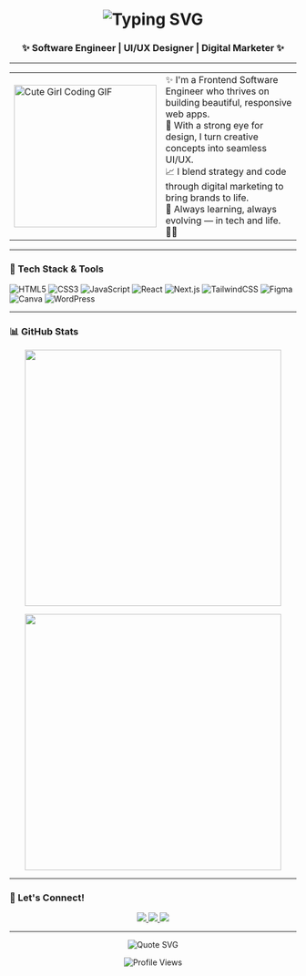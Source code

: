 <h1 align="center">
  <img src="https://readme-typing-svg.demolab.com?font=Pacifico&pause=1000&color=FF69B4&center=true&vCenter=true&multiline=true&width=435&lines=Hello%2C+I'm+Minayo+%F0%9F%92%96" alt="Typing SVG" />
</h1>
<h3 align="center">✨ Software Engineer | UI/UX Designer | Digital Marketer ✨</h3>

---

<table align="center">
  <tr>
    <td>
      <img src="https://media.giphy.com/media/L1R1tvI9svkIWwpVYr/giphy.gif" width="250" alt="Cute Girl Coding GIF"/>
    </td>   
    <td>
      ✨ I'm a Frontend Software Engineer who thrives on building beautiful, responsive web apps.<br/>
      🎨 With a strong eye for design, I turn creative concepts into seamless UI/UX.<br/>
      📈 I blend strategy and code through digital marketing to bring brands to life.<br/>
      🌸 Always learning, always evolving — in tech and life. 💅🏾
    </td>
  </tr>
</table>

---

### 💼 Tech Stack & Tools
![HTML5](https://img.shields.io/badge/HTML5-E34F26?style=flat-square&logo=html5&logoColor=white)
![CSS3](https://img.shields.io/badge/CSS3-1572B6?style=flat-square&logo=css3&logoColor=white)
![JavaScript](https://img.shields.io/badge/JavaScript-F7DF1E?style=flat-square&logo=javascript&logoColor=black)
![React](https://img.shields.io/badge/React-20232A?style=flat-square&logo=react&logoColor=61DAFB)
![Next.js](https://img.shields.io/badge/Next.js-000000?style=flat-square&logo=nextdotjs&logoColor=white)
![TailwindCSS](https://img.shields.io/badge/Tailwind_CSS-38B2AC?style=flat-square&logo=tailwind-css&logoColor=white)
![Figma](https://img.shields.io/badge/Figma-F24E1E?style=flat-square&logo=figma&logoColor=white)
![Canva](https://img.shields.io/badge/Canva-00C4CC?style=flat-square&logo=canva&logoColor=white)
![WordPress](https://img.shields.io/badge/WordPress-21759B?style=flat-square&logo=wordpress&logoColor=white)

---

### 📊 GitHub Stats
<p align="center">
  <img src="https://github-readme-stats.vercel.app/api?username=MinayoMelanie&show_icons=true&theme=radical" width="450"/>
</p>
<p align="center">
  <img src="https://github-readme-streak-stats.herokuapp.com?user=MinayoMelanie&theme=radical" width="450"/>
</p>

---

### 🔗 Let's Connect!
<p align="center">
  <a href="https://www.linkedin.com/in/minayo-melane-6ab167298/" target="_blank">
    <img src="https://img.shields.io/badge/LinkedIn-blue?style=for-the-badge&logo=linkedin&logoColor=white" />
  </a>
  <a href="mailto:minayomelanie@gmail.com">
    <img src="https://img.shields.io/badge/Email-D14836?style=for-the-badge&logo=gmail&logoColor=white" />
  </a>
  <a href="https://github.com/MinayoMelanie" target="_blank">
    <img src="https://img.shields.io/badge/GitHub-100000?style=for-the-badge&logo=github&logoColor=white" />
  </a>
</p>

---

<p align="center">
  <img src="https://readme-typing-svg.demolab.com?font=Pacifico&pause=1000&color=FF69B4&center=true&vCenter=true&width=600&lines=Coding+with+creativity+and+style+is+my+superpower.+%E2%80%93+Minayo+%F0%9F%92%95" alt="Quote SVG" />
</p>
<p align="center">
  <img src="https://komarev.com/ghpvc/?username=MinayoMelanie&label=Profile+Views&color=ff69b4&style=flat-square" alt="Profile Views"/>
</p>
